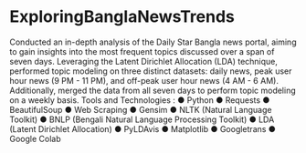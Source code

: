 # ExploringBanglaNewsTrends

Conducted an in-depth analysis of the Daily Star Bangla news portal, aiming to gain
insights into the most frequent topics discussed over a span of seven days.
Leveraging the Latent Dirichlet Allocation (LDA) technique, performed topic modeling
on three distinct datasets: daily news, peak user hour news (9 PM - 11 PM), and
off-peak user hour news (4 AM - 6 AM). Additionally, merged the data from all seven
days to perform topic modeling on a weekly basis.
Tools and Technologies :
● Python
● Requests
● BeautifulSoup
● Web Scraping
● Gensim
● NLTK (Natural Language Toolkit)
● BNLP (Bengali Natural Language Processing Toolkit)
● LDA (Latent Dirichlet Allocation)
● PyLDAvis
● Matplotlib
● Googletrans
● Google Colab
